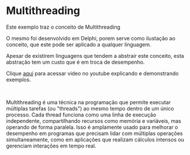 # Multithreading
Este exemplo traz o conceito de Multithreading

O mesmo foi desenvolvido em Delphi, porem serve como ilustação ao conceito, que este pode ser aplicado a qualquer linguagem.

Apesar de existirem linguagens que tendem a abstrair este conceito, esta abstração tem um custo que é em troca de desempenho.

Clique [aqui](https://youtu.be/cBvRZf0Ylhc) para acessar video no youtube explicando e demonstrando exemplos.

<br>

Multithreading é uma técnica na programação que permite executar múltiplas tarefas (ou "threads") ao mesmo tempo dentro de um único processo. Cada thread funciona como uma linha de execução independente, compartilhando recursos como memória e variáveis, mas operando de forma paralela.
Isso é amplamente usado para melhorar o desempenho em programas que precisam lidar com múltiplas operações simultaneamente, como em aplicações que realizam cálculos intensos ou gerenciam interações em tempo real.

